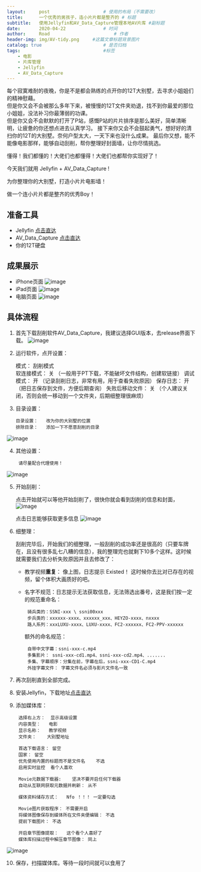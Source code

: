 ```yaml
---
layout:     post   				    # 使用的布局（不需要改）
title:      一个优秀的男孩子，连小片片都是整齐的 # 标题 
subtitle:   使用Jellyfin和AV_Data_Capture管理本地AV片库 #副标题
date:       2020-04-22 				# 时间
author:     Road 						# 作者
header-img: img/AV-tidy.png 	#这篇文章标题背景图片
catalog: true 						# 是否归档
tags:								#标签
    - 电影
    - 片库管理
    - Jellyfin
    - AV_Data_Capture
---
```


每个寂寞难耐的夜晚，你是不是都会熟练的点开你的12T大别墅，去寻求小姐姐们的精神慰藉。   
但是你又会不会被那么多年下来，被慢慢的12T文件夹劝退，找不到你最爱的那位小姐姐，没法补习你最薄弱的功课。   
但是你又会不会默默的打开了P站，感慨P站的片片排序是那么美好，简单清晰明，让疲惫的你还想点进去认真学习。
接下来你又会不会鼓起勇气，想好好的清扫你的12T的大别墅。奈何户型太大，一天下来也没什么成果。
最后你又想，能不能像电影那样，能够自动刮削，帮你整理好封面墙，让你尽情挑选。

懂得！我们都懂的！大佬们也都懂得！大佬们也都帮你实现好了！

今天我们就用 Jellyfin + AV\_Data\_Capture !

为你整理你的大别墅，打造小片片电影墙！

做一个连小片片都是整齐的优秀Boy！

## 准备工具

* Jellyfin       [点击直达](https://jellyfin.org/)   
* AV\_Data\_Capture   [点击直达](https://github.com/yoshiko2/AV_Data_Capture)
* 你的12T硬盘

## 成果展示

* iPhone页面
![image](https://cdn.jsdelivr.net/gh/Road-tech/Road-blog-Figure@2.0/AV-tidy/IMG_9611.PNG?raw=true) 
* iPad页面
![image](https://cdn.jsdelivr.net/gh/Road-tech/Road-blog-Figure@2.0/AV-tidy/IMG_0012.PNG?raw=true) 
* 电脑页面
![image](https://cdn.jsdelivr.net/gh/Road-tech/Road-blog-Figure@2.0/AV-tidy/1.27.26.png?raw=true) 

## 具体流程

1. 首先下载刮削软件AV\_Data\_Capture，我建议选择GUI版本，去release界面下载。
![image](https://cdn.jsdelivr.net/gh/Road-tech/Road-blog-Figure@2.0/AV-tidy/1.15.04.png?raw=true) 

2.   运行软件，点开设置：    

		模式：			刮削模式  		
		软连接模式：	   关  	（一般用于PT下载，不能破坏文件结构，创建软链接）
		调试模式：		开	（记录刮削日志，非常有用，用于查看失败原因）
		保存日志：		开	（把日志保存到文件，方便后期查询）
		失败后移动文件：  关	 （个人建议关闭，否则会统一移动到一个文件夹，后期细整理很麻烦）


3.  目录设置：

		目录设置：	改为你的大别墅的位置
		排除目录：	添加一下不愿意刮削的目录
![image](https://cdn.jsdelivr.net/gh/Road-tech/Road-blog-Figure@2.0/AV-tidy/1.18.35.png?raw=true) 
		
4. 其他设置：

		请尽量配合代理使用！
![image](https://cdn.jsdelivr.net/gh/Road-tech/Road-blog-Figure@2.0/AV-tidy/1.18.56.png?raw=true) 
		
5. 开始刮削：  

	点击开始就可以等他开始刮削了，很快你就会看到刮削的信息和封面，
![image](https://cdn.jsdelivr.net/gh/Road-tech/Road-blog-Figure@2.0/AV-tidy/1.21.09.jpg?raw=true) 
	
	点击日志能够获取更多信息
![image](https://cdn.jsdelivr.net/gh/Road-tech/Road-blog-Figure@2.0/AV-tidy/1.21.40.png?raw=true) 
	
6. 细整理：	
		
	刮削完毕后，开始我们的细整理，一般刮削的成功率还是很高的（只要车牌在，且没有很多乱七八糟的信息），我的整理完也就剩下10多个这样。这时候就需要我们去分析失败原因并且去修改了：
	
 	*  教学视频**重复**： 像上图，日志提示 Existed！ 这时候你去比对已存在的视频，留个体积大画质好的吧。
 	*  名字不规范：日志提示无法获取信息，无法筛选出番号，这是我们按一定的规范重命名：
 	
	 		骑兵类的：SSNI-xxx \ ssni00xxx
	 		步兵类的：xxxxxx-xxxx、xxxxxx_xxx、HEYZO-xxxx、nxxxx
	 		路人系列：xxxLUXU-xxxx、LUXU-xxxx、FC2-xxxxxx、FC2-PPV-xxxxxx		
	 	额外的命名规范：
	 		
	 		自带中文字幕：ssni-xxx-c.mp4
	 		多集影片： ssni-xxx-cd1.mp4、ssni-xxx-cd2.mp4、.......
	 		多集、字幕顺序：分集在前，字幕在后，ssni-xxx-CD1-C.mp4
	 		外挂字幕文件： 字幕文件名必须与影片文件名一致


7. 再次刮削直到全部完成。  

8. 安装Jellyfin，下载地址[点击直达](https://jellyfin.org/)

9. 添加媒体库：

		选择右上方：	显示高级设置
		内容类型：	电影
		显示名称：	教学视频
		文件夹：	大别墅地址
		
		首选下载语言：	留空
		国家：	留空
		优先使用内置的标题而不是文件名    不选
		启用实时监控	看个人喜欢
		
		Movie元数据下载器:	坚决不要开启任何下载器
		自动从互联网获取元数据并刷新：	从不
		
		媒体资料储存方式：	Nfo ！！！ 一定要勾选
 		
 		Movie图片获取程序： 不需要开启
		将媒体图像保存到媒体所在文件夹便编辑：	不选
		提前下载图片：	不选

		开启章节图像提取：	这个看个人喜好了
		媒体库扫描过程中解压章节图像：	同上
![image](https://cdn.jsdelivr.net/gh/Road-tech/Road-blog-Figure@2.0/AV-tidy/1111.png?raw=true) 
		
10. 保存，扫描媒体库。等待一段时间就可以食用了